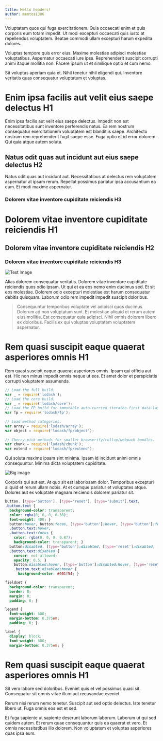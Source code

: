 ```yaml
---
title: Hello headers!
author: mentos1386
---
```


Voluptatem quos qui fuga exercitationem. Quia occaecati enim et quis corporis eum totam impedit. Ut modi excepturi occaecati quis iusto at repellendus voluptatem. Beatae commodi ullam excepturi harum expedita dolores.

<!-- more -->

Voluptas tempore quis error eius. Maxime molestiae adipisci molestiae voluptatibus. Aspernatur occaecati iure ipsa. Reprehenderit suscipit corrupti animi itaque mollitia non. Facere ipsum ut et similique optio et cum nemo.

Sit voluptas aperiam quia et. Nihil tenetur nihil eligendi qui. Inventore veritatis quas consequatur voluptatum et voluptas.

# Enim ipsa facilis aut velit eius saepe delectus H1

Enim ipsa facilis aut velit eius saepe delectus. Impedit non est necessitatibus sunt inventore perferendis natus. Ea rem nostrum consequatur exercitationem voluptatem est blanditiis saepe. Architecto nostrum rem reprehenderit fugit saepe esse. Fuga optio et id error dolorem. Qui quia atque autem soluta.

##  Natus odit quas aut incidunt aut eius saepe delectus H2
Natus odit quas aut incidunt aut. Necessitatibus at delectus rem voluptatem aspernatur at ipsam rerum. Repellat possimus pariatur ipsa accusantium ea eum. Et modi maxime aspernatur.

###  Dolorem vitae inventore cupiditate reiciendis H3
#  Dolorem vitae inventore cupiditate reiciendis H1
##  Dolorem vitae inventore cupiditate reiciendis  H2
###  Dolorem vitae inventore cupiditate reiciendis  H3
![Test Image](https://cdn.arstechnica.net/wp-content/uploads/2016/01/ars-router-screenshot-640x409.png "Some Caption")

Alias dolorem consequatur veritatis. Dolorem vitae inventore cupiditate reiciendis quos odio ipsam. Ut qui et ea eos nemo enim ducimus sed. Et sit eos molestiae. Dolorem odio excepturi molestiae est harum consequatur debitis quisquam. Laborum odio rem impedit impedit suscipit doloribus.

> Consequuntur temporibus voluptate vel adipisci quos ducimus. Dolorum ad non voluptatum sunt. Et molestiae aliquid et rerum autem eius mollitia. Est consequatur quia adipisci. Nihil omnis dolorem libero ex doloribus. Facilis ex qui voluptas voluptatem voluptatem aspernatur.

# Rem quasi suscipit eaque quaerat asperiores omnis H1

Rem quasi suscipit eaque quaerat asperiores omnis. Ipsam qui officia aut est. Hic non minus impedit omnis neque ut eos. Et amet dolor et perspiciatis corrupti voluptatem assumenda.

```javascript
// Load the full build.
var _ = require('lodash');
// Load the core build.
var _ = require('lodash/core');
// Load the FP build for immutable auto-curried iteratee-first data-last methods.
var fp = require('lodash/fp');
 
// Load method categories.
var array = require('lodash/array');
var object = require('lodash/fp/object');
 
// Cherry-pick methods for smaller browserify/rollup/webpack bundles.
var chunk = require('lodash/chunk');
var extend = require('lodash/fp/extend');
```

Qui soluta maxime ipsam sint minima. Ipsam id incidunt animi omnis consequuntur. Minima dicta voluptatem cupiditate.

![Big image](http://orig12.deviantart.net/f6f1/f/2016/156/f/c/reborn_by_nightblue_art-da557f5.jpg)

Corporis qui aut est. At quo sit est laboriosam dolor. Temporibus excepturi aliquid et rerum ullam nobis. At et cumque pariatur et voluptates atque. Dolores aut ex voluptate magnam reiciendis dolorem pariatur sit.


```css
button, [type='button'], [type='reset'], [type='submit'].text,
.button.text {
  background-color: transparent;
  color: rgba(0, 0, 0, 0.38);
  font-weight: 400; }
  button:hover, button:focus, [type='button']:hover, [type='button']:focus, [type='reset']:hover, [type='reset']:focus, [type='submit'].text:hover, [type='submit'].text:focus,
  .button.text:hover,
  .button.text:focus {
    color: rgba(0, 0, 0, 0.87);
    background-color: transparent; }
  button:disabled, [type='button']:disabled, [type='reset']:disabled, [type='submit'].text:disabled,
  .button.text:disabled {
    cursor: not-allowed;
    opacity: 0.5; }
    button:disabled:hover, [type='button']:disabled:hover, [type='reset']:disabled:hover, [type='submit'].text:disabled:hover,
    .button.text:disabled:hover {
      background-color: #001f54; }

fieldset {
  background-color: transparent;
  border: 0;
  margin: 0;
  padding: 0; }

legend {
  font-weight: 600;
  margin-bottom: 0.375em;
  padding: 0; }

label {
  display: block;
  font-weight: 600;
  margin-bottom: 0.375em; }

```

# Rem quasi suscipit eaque quaerat asperiores omnis H1

Sit vero labore sed doloribus. Eveniet quis et vel possimus quasi sit. Consequatur sit omnis vitae illum aut recusandae eveniet.

Rerum nisi rerum nemo tenetur. Suscipit aut sed optio delectus. Iste tenetur libero ut. Fuga omnis eos est et sed.

Et fuga sapiente ut sapiente deserunt laborum laborum. Laborum ut qui sed quidem autem. Et rerum quae consequuntur quis ea quaerat et vero. Et omnis necessitatibus illo dolorem. Non voluptatem et voluptas asperiores quas ipsa eum.